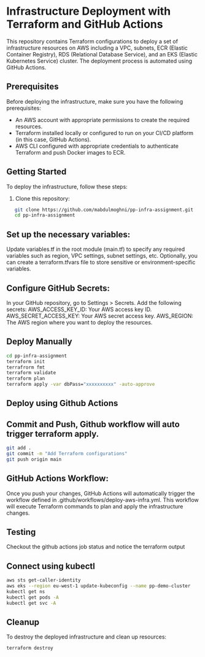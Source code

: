 # Infrastructure Deployment with Terraform and GitHub Actions

This repository contains Terraform configurations to deploy a set of infrastructure resources on AWS including a VPC, subnets, ECR (Elastic Container Registry), RDS (Relational Database Service), and an EKS (Elastic Kubernetes Service) cluster. The deployment process is automated using GitHub Actions.

## Prerequisites

Before deploying the infrastructure, make sure you have the following prerequisites:

- An AWS account with appropriate permissions to create the required resources.
- Terraform installed locally or configured to run on your CI/CD platform (in this case, GitHub Actions).
- AWS CLI configured with appropriate credentials to authenticate Terraform and push Docker images to ECR.

## Getting Started

To deploy the infrastructure, follow these steps:

1. Clone this repository:

```bash
   git clone https://github.com/mabdulmoghni/pp-infra-assignment.git
   cd pp-infra-assignment
```

## Set up the necessary variables:

Update variables.tf in the root module (main.tf) to specify any required variables such as region, VPC settings, subnet settings, etc.
Optionally, you can create a terraform.tfvars file to store sensitive or environment-specific variables.

## Configure GitHub Secrets:

In your GitHub repository, go to Settings > Secrets.
Add the following secrets:
AWS_ACCESS_KEY_ID: Your AWS access key ID.
AWS_SECRET_ACCESS_KEY: Your AWS secret access key.
AWS_REGION: The AWS region where you want to deploy the resources.

## Deploy Manually
```bash
cd pp-infra-assignment
terraform init
terrafrorm fmt
terraform validate
terraform plan
terraform apply -var dbPass="xxxxxxxxxx" -auto-approve
```

## Deploy using Github Actions
## Commit and Push, Github workflow will auto trigger terraform apply.
```bash
git add .
git commit -m "Add Terraform configurations"
git push origin main
```

## GitHub Actions Workflow:

Once you push your changes, GitHub Actions will automatically trigger the workflow defined in .github/workflows/deploy-aws-infra.yml. This workflow will execute Terraform commands to plan and apply the infrastructure changes.

## Testing
Checkout the github actions job status and notice the terraform output
## Connect using kubectl
```bash
aws sts get-caller-identity
aws eks --region eu-west-1 update-kubeconfig --name pp-demo-cluster
kubectl get ns
kubectl get pods -A
kubectl get svc -A
```

## Cleanup
To destroy the deployed infrastructure and clean up resources:
```bash
terraform destroy
```



